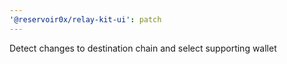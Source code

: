 ```yaml
---
'@reservoir0x/relay-kit-ui': patch
---
```


Detect changes to destination chain and select supporting wallet
